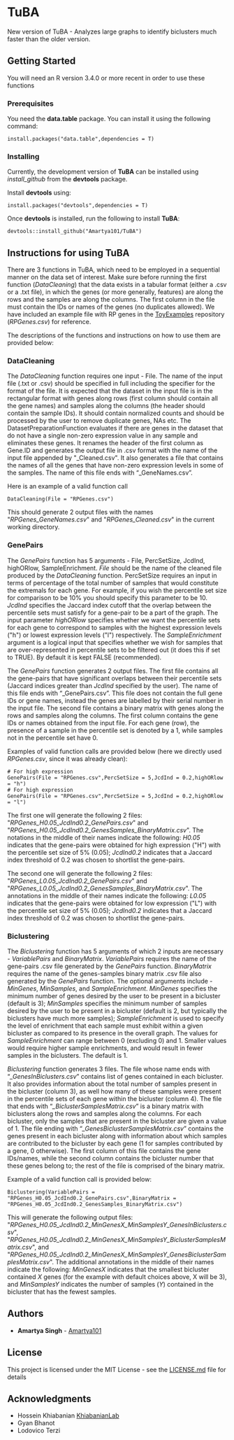 # TuBA

New version of TuBA - Analyzes large graphs to identify biclusters much faster than the older version.

## Getting Started

You will need an R version 3.4.0 or more recent in order to use these functions

### Prerequisites

You need the **data.table** package. You can install it using the following command:

```
install.packages("data.table",dependencies = T)
```

### Installing

Currently, the development version of **TuBA** can be installed using *install_github* from the **devtools** package.

Install **devtools** using:

```
install.packages("devtools",dependencies = T)
```
Once **devtools** is installed, run the following to install **TuBA**:
```
devtools::install_github("Amartya101/TuBA")
```


## Instructions for using TuBA

There are 3 functions in TuBA, which need to be employed in a sequential manner on the data set of interest. Make sure before running the first function (*DataCleaning*) that the data exists in a tabular format (either a .csv or a .txt file), in which the genes (or more generally, features) are along the rows and the samples are along the columns. The first column in the file must contain the IDs or names of the genes (no duplicates allowed). We have included an example file with RP genes in the [ToyExamples](https://github.com/Amartya101/ToyExamples) repository (*RPGenes.csv*) for reference. 

The descriptions of the functions and instructions on how to use them are provided below:

### DataCleaning
The *DataCleaning* function requires one input - File. The name of the input file (.txt or .csv) should be specified in full including the specifier for the format of the file. It is expected that the dataset in the input file is in the rectangular format with genes along rows (first column should contain all the gene names) and samples along the columns (the header should contain the sample IDs). It should contain normalized counts and should be processed by the user to remove duplicate genes, NAs etc. The DatasetPreparationFunction evaluates if there are genes in the dataset that do not have a single non-zero expression value in any sample and eliminates these genes. It renames the header of the first column as Gene.ID and generates the output file in .csv format with the name of the input file appended by "_Cleaned.csv". It also generates a file that contains the names of all the genes that have non-zero expression levels in some of the samples. The name of this file ends with “_GeneNames.csv”.

Here is an example of a valid function call

```
DataCleaning(File = "RPGenes.csv")
```
This should generate 2 output files with the names "*RPGenes_GeneNames.csv*" and "*RPGenes_Cleaned.csv*" in the current working directory.

### GenePairs

The *GenePairs* function has 5 arguments - File, PercSetSize, JcdInd, highORlow, SampleEnrichment. *File* should be the name of the cleaned file produced by the *DataCleaning* function. PercSetSize requires an input in terms of percentage of the total number of samples that would constitute the extremals for each gene. For example, if you wish the percentile set size for comparison to be 10% you should specify this parameter to be 10. *JcdInd* specifies the Jaccard index cutoff that the overlap between the percentile sets must satisfy for a gene-pair to be a part of the graph. The input parameter *highORlow* specifies whether we want the percentile sets for each gene to correspond to samples with the highest expression levels ("h") or lowest expression levels ("l") respectively. The *SampleEnrichment* argument is a logical input that specifies whether we wish for samples that are over-represented in percentile sets to be filtered out (it does this if set to TRUE). By default it is kept FALSE (recommended). 

The *GenePairs* function generates 2 output files. The first file contains all the gene-pairs that have significant overlaps between their percentile sets (Jaccard indices greater than *JcdInd* specified by the user). The name of this file ends with “_GenePairs.csv”. This file does not contain the full gene IDs or gene names, instead the genes are labelled by their serial number in the input file. The second file contains a binary matrix with genes along the rows and samples along the columns. The first column contains the gene IDs or names obtained from the input file. For each gene (row), the presence of a sample in the percentile set is denoted by a 1, while samples not in the percentile set have 0. 

Examples of valid function calls are provided below (here we directly used *RPGenes.csv*, since it was already clean):
```
# For high expression
GenePairs(File = "RPGenes.csv",PercSetSize = 5,JcdInd = 0.2,highORlow = "h")
# For high expression
GenePairs(File = "RPGenes.csv",PercSetSize = 5,JcdInd = 0.2,highORlow = "l")
```
The first one will generate the following 2 files: "*RPGenes_H0.05_JcdInd0.2_GenePairs.csv*" and "*RPGenes_H0.05_JcdInd0.2_GenesSamples_BinaryMatrix.csv*". The notations in the middle of their names indicate the following: *H0.05* indicates that the gene-pairs were obtained for high expression ("H") with the percentile set size of 5% (0.05); *JcdInd0.2* indicates that a Jaccard index threshold of 0.2 was chosen to shortlist the gene-pairs.

The second one will generate the following 2 files: "*RPGenes_L0.05_JcdInd0.2_GenePairs.csv*" and "*RPGenes_L0.05_JcdInd0.2_GenesSamples_BinaryMatrix.csv*". The annotations in the middle of their names indicate the following: *L0.05* indicates that the gene-pairs were obtained for low expression ("L") with the percentile set size of 5% (0.05); *JcdInd0.2* indicates that a Jaccard index threshold of 0.2 was chosen to shortlist the gene-pairs.

### Biclustering

The *Biclustering* function has 5 arguments of which 2 inputs are necessary - *VariablePairs* and *BinaryMatrix*. *VariablePairs* requires the name of the gene-pairs .csv file generated by the *GenePairs* function. *BinaryMatrix* requires the name of the genes-samples binary matrix .csv file also generated by the *GenePairs* function. The optional arguments include - *MinGenes*, *MinSamples*, and *SampleEnrichment*. *MinGenes* specifies the minimum number of genes desired by the user to be present in a bicluster (default is 3); *MinSamples* specifies the minimum number of samples desired by the user to be present in a bicluster (default is 2, but typically the biclusters have much more samples); *SampleEnrichment* is used to specify the level of enrichment that each sample must exhibit within a given bicluster as compared to its presence in the overall graph. The values for *SampleEnrichment* can range between 0 (excluding 0) and 1. Smaller values would require higher sample enrichments, and would result in fewer samples in the biclusters. The default is 1.

*Biclustering* function generates 3 files. The file whose name ends with “*_GenesInBiclusters.csv*” contains list of genes contained in each bicluster. It also provides information about the total number of samples present in the bicluster (column 3), as well how many of these samples were present in the percentile sets of each gene within the bicluster (column 4). The file that ends with “*_BiclusterSamplesMatrix.csv*” is a binary matrix with biclusters along the rows and samples along the columns. For each bicluster, only the samples that are present in the bicluster are given a value of 1. The file ending with “*_GenesBiclusterSamplesMatrix.csv*” contains the genes present in each bicluster along with information about which samples are contributed to the bicluster by each gene (1 for samples contributed by a gene, 0 otherwise). The first column of this file contains the gene IDs/names, while the second column contains the bicluster number that these genes belong to; the rest of the file is comprised of the binary matrix.

Example of a valid function call is provided below:
```
Biclustering(VariablePairs = "RPGenes_H0.05_JcdInd0.2_GenePairs.csv",BinaryMatrix = "RPGenes_H0.05_JcdInd0.2_GenesSamples_BinaryMatrix.csv")
```
This will generate the following output files: "*RPGenes_H0.05_JcdInd0.2_MinGenesX_MinSamplesY_GenesInBiclusters.csv*", "*RPGenes_H0.05_JcdInd0.2_MinGenesX_MinSamplesY_BiclusterSamplesMatrix.csv*", and "*RPGenes_H0.05_JcdInd0.2_MinGenesX_MinSamplesY_GenesBiclusterSamplesMatrix.csv*". The additional annotations in the middle of their names indicate the following: *MinGenesX* indicates that the smallest bicluster contained *X* genes (for the example with default choices above, X will be 3), and *MinSamplesY* indicates the number of samples (*Y*) contained in the bicluster that has the fewest samples.

## Authors

* **Amartya Singh** - [Amartya101](https://github.com/Amartya101/)

## License

This project is licensed under the MIT License - see the [LICENSE.md](LICENSE.md) file for details

## Acknowledgments

* Hossein Khiabanian [KhiabanianLab](https://github.com/KhiabanianLab/)
* Gyan Bhanot
* Lodovico Terzi
